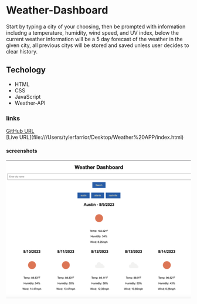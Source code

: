 # Weather-Dashboard
Start by typing a city of your choosing, then be prompted with information includng a temperature, humidity, wind speed, and UV index, below the current weather information will be a 5 day forecast of the weather in the given city, all previous citys will be stored and saved unless user decides to clear history.

## Techology 
* HTML
* CSS
* JavaScript
* Weather-API
### links
[GitHub URL](https://github.com/TylerFarrior91/Weather-Dashborad)\
[Live URL](file:///Users/tylerfarrior/Desktop/Weather%20APP/index.html\)
#### screenshots
![screenshot](<images/Screenshot 2023-08-09 at 8.59.39 PM.png>)

